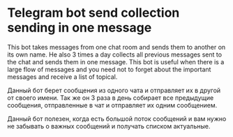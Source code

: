 # Telegram bot send collection sending in one message
This bot takes messages from one chat room and sends them to another on its own name.  He also 3 times a day collects all previous messages sent to the chat and sends them in one message.   This bot is useful when there is a large flow of messages and you need not to forget about the important messages and receive a list of topical.

Данный бот берет сообщения из одного чата и отправляет их в другой от своего имени. 
Так же он 3 раза в день собирает все предыдущие сообщения, отправленные в чат и отправляет их одним сообщением. 

Данный бот полезен, когда есть большой поток сообщений и вам нужно не забывать о важных сообщений и получать списком актуальные.
